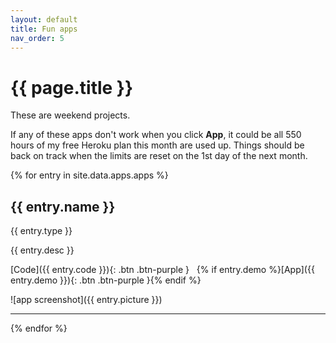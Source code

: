 ```yaml
---
layout: default
title: Fun apps
nav_order: 5
---
```


# {{ page.title }}
   
These are weekend projects.

If any of these apps don't work when you click **App**, it could be all 550 hours of my free Heroku plan this month are used up. Things should be back on track when the limits are reset on the 1st day of the next month.

{% for entry in site.data.apps.apps %}

## {{ entry.name }}

{{ entry.type }}

{{ entry.desc }}

[Code]({{ entry.code }}){: .btn .btn-purple }&nbsp;&nbsp;
{% if entry.demo %}[App]({{ entry.demo }}){: .btn .btn-purple }{% endif %}

![app screenshot]({{ entry.picture }})

<hr/>

{% endfor %}



